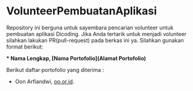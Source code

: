 # VolunteerPembuatanAplikasi
Repository ini berguna untuk sayembara pencarian volunteer untuk pembuatan aplikasi Dicoding. Jika Anda tertarik untuk menjadi volunteer silahkan lakukan PR(pull-request) pada berkas ini ya. Silahkan gunakan format berikut:  

**\* Nama Lengkap, [Nama Portofolio](Alamat Portofolio)**  

Berikut daftar portofolio yang diterima :  
* Oon Arfiandwi, [oo.or.id](https://oo.or.id).
